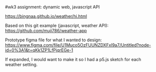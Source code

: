 #wk3 assignment: dynamic web, javascript API

https://bingnaa.github.io/weather/hi.html

Based on this git example (javascript, weather API): https://github.com/muji786/weather-app

Prototype figma file for what I wanted to design: https://www.figma.com/file/U1Muco5OzFUUNZDXFxl9a7/Untitled?node-id=0%3A1&t=qKk1ZP1LfPjqrEGe-1

If expanded, I would want to make it so I had a p5.js sketch for each weather setting.
